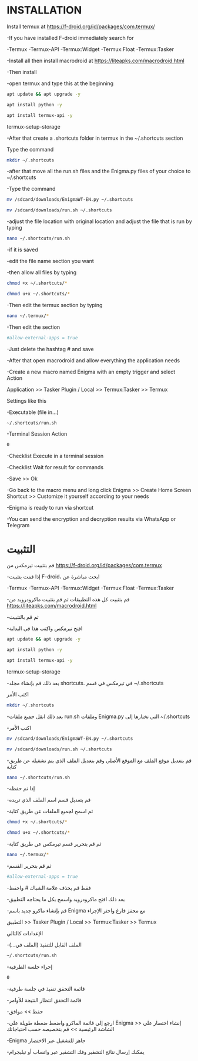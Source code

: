 # INSTALLATION

Install termux at https://f-droid.org/id/packages/com.termux/

-If you have installed F-droid immediately search for

-Termux
-Termux-API
-Termux:Widget
-Termux:Float
-Termux:Tasker

-Install all then install macrodroid at https://liteapks.com/macrodroid.html

-Then install

-open termux and type this at the beginning

```bash
apt update && apt upgrade -y

apt install python -y

apt install termux-api -y
```

termux-setup-storage

-After that create a .shortcuts folder in termux in the ~/.shortcuts section

Type the command

```bash
mkdir ~/.shortcuts
```

-after that move all the run.sh files and the Enigma.py files of your choice to ~/.shortcuts

-Type the command

```bash
mv /sdcard/downloads/EnigmaWT-EN.py ~/.shortcuts

mv /sdcard/downloads/run.sh ~/.shortcuts
```

-adjust the file location with original location and adjust the file that is run by typing

```bash
nano ~/.shortcuts/run.sh
```

-if it is saved

-edit the file name section you want

-then allow all files by typing

```bash
chmod +x ~/.shortcuts/*

chmod u+x ~/.shortcuts/*
```

-Then edit the termux section by typing

```bash
nano ~/.termux/*
```

-Then edit the section

```bash
#allow-external-apps = true
```

-Just delete the hashtag # and save

-After that open macrodroid and allow everything the application needs

-Create a new macro named Enigma with an empty trigger and select Action

Application >> Tasker Plugin / Local >> Termux:Tasker >> Termux

Settings like this

-Executable (file in...)

```bash
~/.shortcuts/run.sh
```

-Terminal Session Action

```bash
0
```

-Checklist Execute in a terminal session

-Checklist Wait for result for commands

-Save >> Ok

-Go back to the macro menu and long click Enigma >> Create Home Screen Shortcut >> Customize it yourself according to your needs

-Enigma is ready to run via shortcut

-You can send the encryption and decryption results via WhatsApp or Telegram



# التثبيت

قم بتثبيت تيرمكس من https://f-droid.org/id/packages/com.termux

-إذا قمت بتثبيت F-droid، ابحث مباشرة عن

-Termux
-Termux-API
-Termux:Widget
-Termux:Float
-Termux:Tasker

-قم بتثبيت كل هذه التطبيقات ثم قم بتثبيت ماكرودرويد من https://liteapks.com/macrodroid.html

-ثم قم بالتثبيت

-افتح تيرمكس واكتب هذا في البداية

```bash
apt update && apt upgrade -y

apt install python -y

apt install termux-api -y
```

termux-setup-storage

-بعد ذلك قم بإنشاء مجلد shortcuts. في تيرمكس في قسم ~/.shortcuts

اكتب الأمر

```bash
mkdir ~/.shortcuts
```

-بعد ذلك انقل جميع ملفات run.sh وملفات Enigma.py التي تختارها إلى ~/.shortcuts

-اكتب الأمر

```bash
mv /sdcard/downloads/EnigmaWT-EN.py ~/.shortcuts

mv /sdcard/downloads/run.sh ~/.shortcuts
```

-قم بتعديل موقع الملف مع الموقع الأصلي وقم بتعديل الملف الذي يتم تشغيله عن طريق كتابة

```bash
nano ~/.shortcuts/run.sh
```

-إذا تم حفظه

-قم بتعديل قسم اسم الملف الذي تريده

-ثم اسمح لجميع الملفات عن طريق كتابة

```bash
chmod +x ~/.shortcuts/*

chmod u+x ~/.shortcuts/*
```

-ثم قم بتحرير قسم تيرمكس عن طريق كتابة

```bash
nano ~/.termux/*
```

-ثم قم بتحرير القسم

```bash
#allow-external-apps = true
```

-فقط قم بحذف علامة الشباك # واحفظ

-بعد ذلك افتح ماكرودرويد واسمح بكل ما يحتاجه التطبيق

-قم بإنشاء ماكرو جديد باسم Enigma مع محفز فارغ واختر الإجراء

التطبيق >> Tasker Plugin / Local >> Termux:Tasker >> Termux

الإعدادات كالتالي

-الملف القابل للتنفيذ (الملف في...)

```bash
~/.shortcuts/run.sh
```

-إجراء جلسة الطرفية

```bash
0
```

-قائمة التحقق تنفيذ في جلسة طرفية

-قائمة التحقق انتظار النتيجة للأوامر

-حفظ >> موافق

-ارجع إلى قائمة الماكرو واضغط ضغطة طويلة على Enigma >> إنشاء اختصار على الشاشة الرئيسية >> قم بتخصيصه حسب احتياجاتك

-Enigma جاهز للتشغيل عبر الاختصار

-يمكنك إرسال نتائج التشفير وفك التشفير عبر واتساب أو تيليجرام
